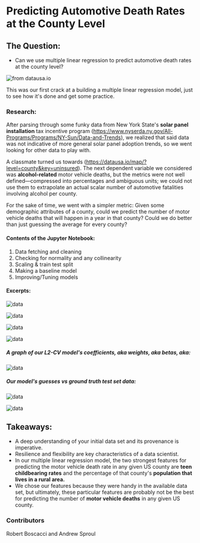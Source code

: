 # Predicting Automotive Death Rates at the County Level

## The Question:

* Can we use multiple linear regression to predict automotive death rates at the county level?

![from datausa.io](/readme/map.png)

This was our first crack at a building a multiple linear regression model, just to see how it's done and get some practice.

### Research:

After parsing through some funky data from New York State's **solar panel installation** tax incentive program (https://www.nyserda.ny.gov/All-Programs/Programs/NY-Sun/Data-and-Trends), we realized that said data was not indicative of more general solar panel adoption trends, so we went looking for other data to play with.

A classmate turned us towards (https://datausa.io/map/?level=county&key=uninsured). The next dependent variable we considered was **alcohol-related** motor vehicle deaths, but the metrics were not well defined—compressed into percentages and ambiguous units; we could not use them to extrapolate an actual scalar number of automotive fatalities involving alcohol per county.

For the sake of time, we went with a simpler metric: Given some demographic attributes of a county, could we predict the number of motor vehicle deaths that will happen in a year in that county? Could we do better than just guessing the average for every county?

<!-- * Which attributes, of US counties, correlate with their annual motor vehicle death rates? -->


#### Contents of the Jupyter Notebook:
1. Data fetching and cleaning
2. Checking for normality and any collinearity
3. Scaling & train test split
4. Making a baseline model
5. Improving/Tuning models

#### Excerpts:

![data](/readme/first_five.png)

![data](/readme/norm.png)

![data](/readme/pair_plots.png)

![data](/readme/co-lin.png)

##### A graph of our L2-CV model's coefficients, aka weights, aka betas, aka:

![data](/readme/L2.png)

##### Our model's guesses vs ground truth test set data:

![data](/readme/guesses.png)

![data](/readme/r2.png)

## Takeaways:

* A deep understanding of your initial data set and its provenance is imperative.
* Resilience and flexibility are key characteristics of a data scientist.
* In our multiple linear regression model, the two strongest features for predicting the motor vehicle death rate in any given US county are **teen childbearing rates** and the percentage of that county's **population that lives in a rural area.**
* We chose our features because they were handy in the available data set, but ultimately, these particular features are probably not be the best for predicting the number of **motor vehicle deaths** in any given US county.


### Contributors

Robert Boscacci and Andrew Sproul
